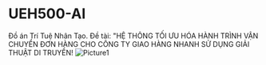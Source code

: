 # UEH500-AI
Đồ án Trí Tuệ Nhân Tạo. Đề tài: "HỆ THÔNG TỐI ƯU HÓA HÀNH TRÌNH VẬN CHUYỂN ĐƠN HÀNG CHO CÔNG TY GIAO HÀNG NHANH SỬ DỤNG GIẢI THUẬT DI TRUYỀN!
![Picture1](https://github.com/vhoang1206/UEH500-AI/assets/95456622/a9791ce9-18e5-419b-80d4-037742fc2337)
